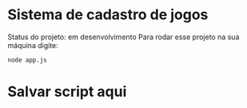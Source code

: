 <h1> Sistema de cadastro de jogos </h1>

Status do projeto: em desenvolvimento
Para rodar esse projeto na sua máquina digite:
```
node app.js
```
<h1> Salvar script aqui </h1>

